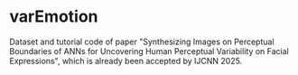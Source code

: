 # varEmotion
Dataset and tutorial code of paper "Synthesizing Images on Perceptual Boundaries of ANNs for Uncovering Human Perceptual Variability on Facial Expressions", which is already been accepted by IJCNN 2025.
